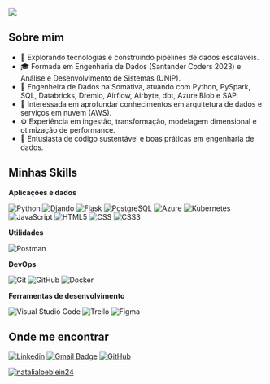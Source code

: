 ![](https://komarev.com/ghpvc/?username=iuricode&color=006bed)

## Sobre mim

- 🤔 Explorando tecnologias e construindo pipelines de dados escaláveis.
- 🎓 Formada em Engenharia de Dados (Santander Coders 2023) e Análise e Desenvolvimento de Sistemas (UNIP).
- 💼 Engenheira de Dados na Somativa, atuando com Python, PySpark, SQL, Databricks, Dremio, Airflow, Airbyte, dbt, Azure Blob e SAP.
- 🌱 Interessada em aprofundar conhecimentos em arquitetura de dados e serviços em nuvem (AWS).
- ⚙️ Experiência em ingestão, transformação, modelagem dimensional e otimização de performance.
- 📌 Entusiasta de código sustentável e boas práticas em engenharia de dados.

## Minhas Skills

**Aplicações e dados**

![Python](https://img.shields.io/badge/Python-3776AB?style=for-the-badge&logo=python&logoColor=white)
![Djando](https://img.shields.io/badge/Django-092E20?style=for-the-badge&logo=django&logoColor=white)
![Flask](https://img.shields.io/badge/Flask-000000?style=for-the-badge&logo=flask&logoColor=white)
![PostgreSQL](https://img.shields.io/badge/PostgreSQL-316192?style=for-the-badge&logo=postgresql&logoColor=white)
![Azure](https://img.shields.io/badge/Microsoft_Azure-0089D6?style=for-the-badge&logo=microsoft-azure&logoColor=white)
![Kubernetes](https://img.shields.io/badge/Kubernetes-326DE6?style=for-the-badge&logo=kubernetes&logoColor=white)
![JavaScript](https://img.shields.io/badge/JavaScript-F7DF1E?style=for-the-badge&logo=javascript&logoColor=black)
![HTML5](https://img.shields.io/badge/HTML5-E34F26?style=for-the-badge&logo=html5&logoColor=white)
![CSS](https://img.shields.io/badge/CSS-239120?&style=for-the-badge&logo=css3&logoColor=white)
![CSS3](https://img.shields.io/badge/CSS3-1572B6?style=for-the-badge&logo=css3&logoColor=white)


**Utilidades**

![Postman](https://img.shields.io/badge/-Postman-333333?style=flat&logo=postman)

**DevOps**

![Git](https://img.shields.io/badge/-Git-333333?style=flat&logo=git)
![GitHub](https://img.shields.io/badge/-GitHub-333333?style=flat&logo=github)
![Docker](https://img.shields.io/badge/-Docker-333333?style=flat&logo=docker)


**Ferramentas de desenvolvimento**

![Visual Studio Code](https://img.shields.io/badge/-Visual%20Studio%20Code-333333?style=flat&logo=visual-studio-code&logoColor=007ACC)
![Trello](https://img.shields.io/badge/-Trello-333333?style=flat&logo=trello&logoColor=007ACC)
![Figma](https://img.shields.io/badge/-Figma-333333?style=flat&logo=figma&logoColor=007ACC)



## Onde me encontrar

[![Linkedin](https://img.shields.io/badge/-natalia--loeblein-blue?style=flat-square&logo=Linkedin&logoColor=white&link=https://www.linkedin.com/in/natalia-loeblein/)](https://www.linkedin.com/in/natalia-loeblein/)
[![Gmail Badge](https://img.shields.io/badge/-natalialoeblein1@gmail.com-006bed?style=flat-square&logo=Gmail&logoColor=white&link=mailto:natalialoeblein1@gmail.com)](mailto:natalialoeblein1@gmail.com)
[![GitHub](https://img.shields.io/github/followers/iuricode?label=follow&style=social)](https://github.com/natalialoeblein24)

[![natalialoeblein24](https://github-readme-stats.vercel.app/api/top-langs/?username=natalialoeblein24&hide=html&layout=compact&theme=dark)](https://github.com/natalialoeblein24/github-readme-stats)

